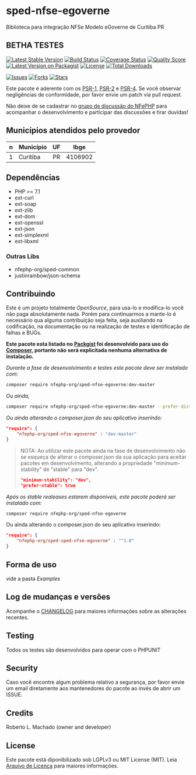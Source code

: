 # sped-nfse-egoverne

Biblioteca para integração NFSe Modelo eGoverne de Curitiba PR

## BETHA TESTES

[![Latest Stable Version][ico-stable]][link-packagist]
[![Build Status][ico-travis]][link-travis]
[![Coverage Status][ico-scrutinizer]][link-scrutinizer]
[![Quality Score][ico-code-quality]][link-code-quality]
[![Latest Version on Packagist][ico-version]][link-packagist]
[![License][ico-license]][link-packagist]
[![Total Downloads][ico-downloads]][link-downloads]

[![Issues][ico-issues]][link-issues]
[![Forks][ico-forks]][link-forks]
[![Stars][ico-stars]][link-stars]

Este pacote é aderente com os [PSR-1], [PSR-2] e [PSR-4]. Se você observar negligências de conformidade, por favor envie um patch via pull request.

[PSR-1]: https://github.com/php-fig/fig-standards/blob/master/accepted/PSR-1-basic-coding-standard.md
[PSR-2]: https://github.com/php-fig/fig-standards/blob/master/accepted/PSR-2-coding-style-guide.md
[PSR-4]: https://github.com/php-fig/fig-standards/blob/master/accepted/PSR-4-autoloader.md

Não deixe de se cadastrar no [grupo de discussão do NFePHP](http://groups.google.com/group/nfephp) para acompanhar o desenvolvimento e participar das discussões e tirar duvidas!

## Municípios atendidos pelo provedor

|n|Município|UF|Ibge|
|:---:|:---|:---:|:---:|
|1|Curitiba|PR|4106902|


## Dependências

- PHP >= 7.1
- ext-curl
- ext-soap
- ext-zlib
- ext-dom
- ext-openssl
- ext-json
- ext-simplexml
- ext-libxml

### Outras Libs

- nfephp-org/sped-common
- justinrainbow/json-schema


## Contribuindo
Este é um projeto totalmente *OpenSource*, para usa-lo e modifica-lo você não paga absolutamente nada. Porém para continuarmos a mante-lo é necessário qua alguma contribuição seja feita, seja auxiliando na codificação, na documentação ou na realização de testes e identificação de falhas e BUGs.

**Este pacote esta listado no [Packgist](https://packagist.org/) foi desenvolvido para uso do [Composer](https://getcomposer.org/), portanto não será explicitada nenhuma alternativa de instalação.**

*Durante a fase de desenvolvimento e testes este pacote deve ser instalado com:*
```bash
composer require nfephp-org/sped-nfse-egoverne:dev-master
```

*Ou ainda,*
```bash
composer require nfephp-org/sped-nfse-egoverne:dev-master --prefer-dist
```

*Ou ainda alterando o composer.json do seu aplicativo inserindo:*
```json
"require": {
    "nfephp-org/sped-nfse-egoverne" : "dev-master"
}
```

> NOTA: Ao utilizar este pacote ainda na fase de desenvolvimento não se esqueça de alterar o composer.json da sua aplicação para aceitar pacotes em desenvolvimento, alterando a propriedade "minimum-stability" de "stable" para "dev".
> ```json
> "minimum-stability": "dev",
> "prefer-stable": true
> ```

*Após os stable realeases estarem disponíveis, este pacote poderá ser instalado com:*
```bash
composer require nfephp-org/sped-nfse-egoverne
```
Ou ainda alterando o composer.json do seu aplicativo inserindo:
```json
"require": {
    "nfephp-org/sped-sped-nfse-egoverne" : "^1.0"
}
```

## Forma de uso
vide a pasta *Examples*

## Log de mudanças e versões
Acompanhe o [CHANGELOG](CHANGELOG.md) para maiores informações sobre as alterações recentes.

## Testing

Todos os testes são desenvolvidos para operar com o PHPUNIT

## Security

Caso você encontre algum problema relativo a segurança, por favor envie um email diretamente aos mantenedores do pacote ao invés de abrir um ISSUE.

## Credits

Roberto L. Machado (owner and developer)

## License

Este pacote está diponibilizado sob LGPLv3 ou MIT License (MIT). Leia  [Arquivo de Licença](LICENSE.md) para maiores informações.


[ico-stable]: https://poser.pugx.org/nfephp-org/sped-nfse-egoverne/version
[ico-stars]: https://img.shields.io/github/stars/nfephp-org/sped-nfse-egoverne.svg?style=flat-square
[ico-forks]: https://img.shields.io/github/forks/nfephp-org/sped-nfse-egoverne.svg?style=flat-square
[ico-issues]: https://img.shields.io/github/issues/nfephp-org/sped-nfse-egoverne.svg?style=flat-square
[ico-travis]: https://img.shields.io/travis/nfephp-org/sped-nfse-egoverne/master.svg?style=flat-square
[ico-scrutinizer]: https://img.shields.io/scrutinizer/coverage/g/nfephp-org/sped-nfse-egoverne.svg?style=flat-square
[ico-code-quality]: https://img.shields.io/scrutinizer/g/nfephp-org/sped-nfse-egoverne.svg?style=flat-square
[ico-downloads]: https://img.shields.io/packagist/dt/nfephp-org/sped-nfse-egoverne.svg?style=flat-square
[ico-version]: https://img.shields.io/packagist/v/nfephp-org/sped-nfse-egoverne.svg?style=flat-square
[ico-license]: https://poser.pugx.org/nfephp-org/nfephp/license.svg?style=flat-square
[ico-gitter]: https://img.shields.io/badge/GITTER-4%20users%20online-green.svg?style=flat-square

[link-packagist]: https://packagist.org/packages/nfephp-org/sped-nfse-egoverne
[link-travis]: https://travis-ci.org/nfephp-org/sped-nfse-egoverne
[link-scrutinizer]: https://scrutinizer-ci.com/g/nfephp-org/sped-nfse-egoverne/code-structure
[link-code-quality]: https://scrutinizer-ci.com/g/nfephp-org/sped-nfse-egoverne
[link-downloads]: https://packagist.org/packages/nfephp-org/sped-nfse-egoverne
[link-author]: https://github.com/nfephp-org
[link-issues]: https://github.com/nfephp-org/sped-nfse-egoverne/issues
[link-forks]: https://github.com/nfephp-org/sped-nfse-egoverne/network
[link-stars]: https://github.com/nfephp-org/sped-nfse-egoverne/stargazers
